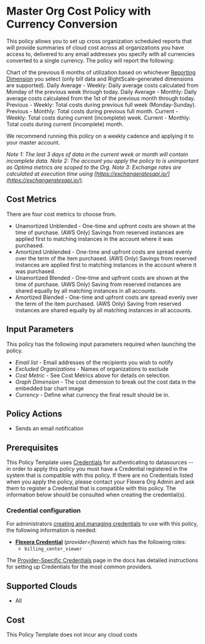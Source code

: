 # Master Org Cost Policy with Currency Conversion

This policy allows you to set up cross organization scheduled reports that will provide summaries of cloud cost across all organizations you have access to, delivered to any email addresses you specify with all currencies converted to a single currency. The policy will report the following:

Chart of the previous 6 months of utilization based on whichever [Reporting Dimension](https://docs.rightscale.com/optima/reference/rightscale_dimensions.html) you select (only bill data and RightScale-generated dimensions are supported).
Daily Average - Weekly: Daily average costs calculated from Monday of the previous week through today.
Daily Average - Monthly: Daily average costs calculated from the 1st of the previous month through today.
Previous - Weekly: Total costs during previous full week (Monday-Sunday).
Previous - Monthly: Total costs during previous full month.
Current - Weekly: Total costs during current (incomplete) week.
Current - Monthly: Total costs during current (incomplete) month.

We recommend running this policy on a weekly cadence and applying it to your master account.

_Note 1: The last 3 days of data in the current week or month will contain incomplete data._
_Note 2: The account you apply the policy to is unimportant as Optima metrics are scoped to the Org._
_Note 3: Exchange rates are calculated at execution time using [https://exchangeratesapi.io/](https://exchangeratesapi.io/)._

## Cost Metrics

There are four cost metrics to choose from.

- Unamortized Unblended - One-time and upfront costs are shown at the time of purchase. (AWS Only) Savings from reserved instances are applied first to matching instances in the account where it was purchased.
- Amortized Unblended - One-time and upfront costs are spread evenly over the term of the item purchased. (AWS Only) Savings from reserved instances are applied first to matching instances in the account where it was purchased.
- Unamortized Blended - One-time and upfront costs are shown at the time of purchase. (AWS Only) Saving from reserved instances are shared equally by all matching instances in all accounts.
- Amortized Blended - One-time and upfront costs are spread evenly over the term of the item purchased. (AWS Only) Saving from reserved instances are shared equally by all matching instances in all accounts.

## Input Parameters

This policy has the following input parameters required when launching the policy.

- *Email list* - Email addresses of the recipients you wish to notify
- *Excluded Organizations* - Names of organizations to exclude
- *Cost Metric* -  See Cost Metrics above for details on selection.
- *Graph Dimension* - The cost dimension to break out the cost data in the embedded bar chart image
- *Currency* - Define what currency the final result should be in.

## Policy Actions

- Sends an email notification

## Prerequisites

This Policy Template uses [Credentials](https://docs.flexera.com/flexera/EN/Automation/ManagingCredentialsExternal.htm) for authenticating to datasources -- in order to apply this policy you must have a Credential registered in the system that is compatible with this policy. If there are no Credentials listed when you apply the policy, please contact your Flexera Org Admin and ask them to register a Credential that is compatible with this policy. The information below should be consulted when creating the credential(s).

### Credential configuration

For administrators [creating and managing credentials](https://docs.flexera.com/flexera/EN/Automation/ManagingCredentialsExternal.htm) to use with this policy, the following information is needed:

- [**Flexera Credential**](https://docs.flexera.com/flexera/EN/Automation/ProviderCredentials.htm) (*provider=flexera*) which has the following roles:
  - `billing_center_viewer`

The [Provider-Specific Credentials](https://docs.flexera.com/flexera/EN/Automation/ProviderCredentials.htm) page in the docs has detailed instructions for setting up Credentials for the most common providers.

## Supported Clouds

- All

## Cost

This Policy Template does not incur any cloud costs

